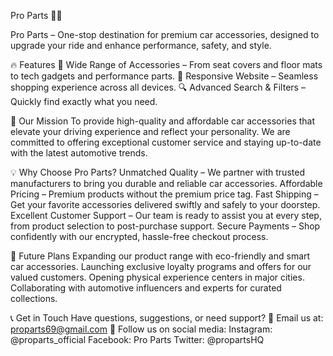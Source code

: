 Pro Parts 🚗🔧

Pro Parts – One-stop destination for premium car accessories, designed to upgrade your ride and enhance performance, safety, and style.

🔥 Features
🛒 Wide Range of Accessories – From seat covers and floor mats to tech gadgets and performance parts.
📱 Responsive Website – Seamless shopping experience across all devices.
🔍 Advanced Search & Filters – Quickly find exactly what you need.

🏁 Our Mission
To provide high-quality and affordable car accessories that elevate your driving experience and reflect your personality. We are committed to offering exceptional customer service and staying up-to-date with the latest automotive trends.

💡 Why Choose Pro Parts?
Unmatched Quality – We partner with trusted manufacturers to bring you durable and reliable car accessories.
Affordable Pricing – Premium products without the premium price tag.
Fast Shipping – Get your favorite accessories delivered swiftly and safely to your doorstep.
Excellent Customer Support – Our team is ready to assist you at every step, from product selection to post-purchase support.
Secure Payments – Shop confidently with our encrypted, hassle-free checkout process.

🚀 Future Plans
Expanding our product range with eco-friendly and smart car accessories.
Launching exclusive loyalty programs and offers for our valued customers.
Opening physical experience centers in major cities.
Collaborating with automotive influencers and experts for curated collections.

📞 Get in Touch
Have questions, suggestions, or need support?
📧 Email us at: proparts69@gmail.com
📱 Follow us on social media:
Instagram: @proparts_official
Facebook: Pro Parts
Twitter: @propartsHQ

